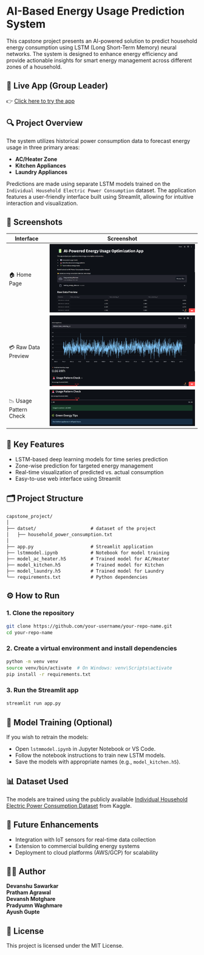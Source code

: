 # AI-Based Energy Usage Prediction System

This capstone project presents an AI-powered solution to predict household energy consumption using LSTM (Long Short-Term Memory) neural networks. The system is designed to enhance energy efficiency and provide actionable insights for smart energy management across different zones of a household.

## 🚀 Live App (Group Leader)
👉 [Click here to try the app](https://aibasedenergyusagepredictionsystem-pratham.streamlit.app/)

## 🔍 Project Overview

The system utilizes historical power consumption data to forecast energy usage in three primary areas:
- **AC/Heater Zone**
- **Kitchen Appliances**
- **Laundry Appliances**

Predictions are made using separate LSTM models trained on the `Individual Household Electric Power Consumption` dataset. The application features a user-friendly interface built using Streamlit, allowing for intuitive interaction and visualization.

## 📸 Screenshots

| Interface           | Screenshot |
|---------------------|------------|
| 🏠 Home Page         | ![Home Page](https://github.com/PrathamAgrawal51/AI_Based_Energy_Usage_Prediction_System/blob/0be2ac838070e661dd916c086dd18fbba06f2c51/images/image_1.png) |
| 💳 Raw Data Preview   | ![Deposit](https://github.com/PrathamAgrawal51/AI_Based_Energy_Usage_Prediction_System/blob/0be2ac838070e661dd916c086dd18fbba06f2c51/images/image_2.png) |
| 📉 Usage Pattern Check  | ![Withdraw](https://github.com/PrathamAgrawal51/AI_Based_Energy_Usage_Prediction_System/blob/0be2ac838070e661dd916c086dd18fbba06f2c51/images/image_3.png) |


## 🧠 Key Features

- LSTM-based deep learning models for time series prediction
- Zone-wise prediction for targeted energy management
- Real-time visualization of predicted vs. actual consumption
- Easy-to-use web interface using Streamlit

## 🗂️ Project Structure

```
capstone_project/
│
├── datset/                    # dataset of the project
│   ├── household_power_consumption.txt
│
├── app.py                     # Streamlit application
├── lstmmodel.ipynb            # Notebook for model training
├── model_ac_heater.h5         # Trained model for AC/Heater
├── model_kitchen.h5           # Trained model for Kitchen
├── model_laundry.h5           # Trained model for Laundry
└── requirements.txt           # Python dependencies
```

## ⚙️ How to Run

### 1. Clone the repository

```bash
git clone https://github.com/your-username/your-repo-name.git
cd your-repo-name
```

### 2. Create a virtual environment and install dependencies

```bash
python -m venv venv
source venv/bin/activate  # On Windows: venv\Scripts\activate
pip install -r requirements.txt
```

### 3. Run the Streamlit app

```bash
streamlit run app.py
```

## 🧪 Model Training (Optional)

If you wish to retrain the models:

- Open `lstmmodel.ipynb` in Jupyter Notebook or VS Code.
- Follow the notebook instructions to train new LSTM models.
- Save the models with appropriate names (e.g., `model_kitchen.h5`).

## 📊 Dataset Used

The models are trained using the publicly available [Individual Household Electric Power Consumption Dataset](https://www.kaggle.com/datasets/uciml/electric-power-consumption-data-set) from Kaggle.

## 🚀 Future Enhancements

- Integration with IoT sensors for real-time data collection
- Extension to commercial building energy systems
- Deployment to cloud platforms (AWS/GCP) for scalability

## 🧑‍💻 Author

**Devanshu Sawarkar**  
**Pratham Agrawal**     
**Devansh Motghare**    
**Pradyumn Waghmare**   
**Ayush Gupte** 

## 📄 License

This project is licensed under the MIT License.
